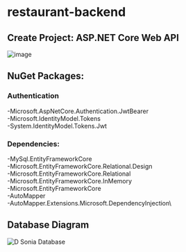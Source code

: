# restaurant-backend
## Create Project: ASP.NET Core Web API 
![image](https://user-images.githubusercontent.com/55459636/125185813-81bb4f80-e1ec-11eb-81a6-f86b7d4efc67.png)
## NuGet Packages:
### Authentication
-Microsoft.AspNetCore.Authentication.JwtBearer\
-Microsoft.IdentityModel.Tokens\
-System.IdentityModel.Tokens.Jwt
### Dependencies:
-MySql.EntityFrameworkCore\
-Microsoft.EntityFrameworkCore.Relational.Design\
-Microsoft.EntityFrameworkCore.Relational\
-Microsoft.EntityFrameworkCore.InMemory\
-Microsoft.EntityFrameworkCore\
-AutoMapper\
-AutoMapper.Extensions.Microsoft.DependencyInjection\
## Database Diagram
![D Sonia Database](https://user-images.githubusercontent.com/55459636/125376353-6701eb80-e350-11eb-95a9-a46d56d0b941.png)

